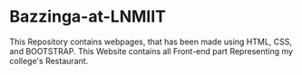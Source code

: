 # Bazzinga-at-LNMIIT
This Repository contains webpages, that has been made using HTML, CSS, and BOOTSTRAP. This Website contains all Front-end part Representing my college's Restaurant. 

